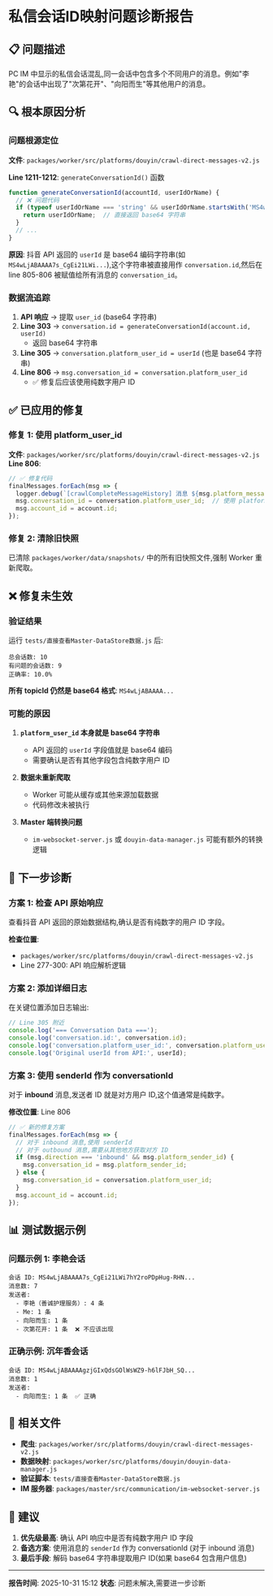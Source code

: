 # 私信会话ID映射问题诊断报告

## 📋 问题描述

PC IM 中显示的私信会话混乱,同一会话中包含多个不同用户的消息。例如"李艳"的会话中出现了"次第花开"、"向阳而生"等其他用户的消息。

## 🔍 根本原因分析

### 问题根源定位

**文件**: `packages/worker/src/platforms/douyin/crawl-direct-messages-v2.js`

**Line 1211-1212**: `generateConversationId()` 函数

```javascript
function generateConversationId(accountId, userIdOrName) {
  // ❌ 问题代码
  if (typeof userIdOrName === 'string' && userIdOrName.startsWith('MS4wLjABAAAA')) {
    return userIdOrName;  // 直接返回 base64 字符串
  }
  // ...
}
```

**原因**: 抖音 API 返回的 `userId` 是 base64 编码字符串(如 `MS4wLjABAAAA7s_CgEi21LWi...`),这个字符串被直接用作 `conversation.id`,然后在 line 805-806 被赋值给所有消息的 `conversation_id`。

### 数据流追踪

1. **API 响应** → 提取 `user_id` (base64 字符串)
2. **Line 303** → `conversation.id = generateConversationId(account.id, userId)`
   - 返回 base64 字符串
3. **Line 305** → `conversation.platform_user_id = userId` (也是 base64 字符串)
4. **Line 806** → `msg.conversation_id = conversation.platform_user_id`
   - ✅ 修复后应该使用纯数字用户 ID

## ✅ 已应用的修复

### 修复 1: 使用 platform_user_id

**文件**: `packages/worker/src/platforms/douyin/crawl-direct-messages-v2.js`
**Line 806**:

```javascript
// ✅ 修复代码
finalMessages.forEach(msg => {
  logger.debug(`[crawlCompleteMessageHistory] 消息 ${msg.platform_message_id} 会话ID: ${msg.conversation_id} -> ${conversation.platform_user_id}`);
  msg.conversation_id = conversation.platform_user_id;  // 使用 platform_user_id
  msg.account_id = account.id;
});
```

### 修复 2: 清除旧快照

已清除 `packages/worker/data/snapshots/` 中的所有旧快照文件,强制 Worker 重新爬取。

## ❌ 修复未生效

### 验证结果

运行 `tests/直接查看Master-DataStore数据.js` 后:

```
总会话数: 10
有问题的会话数: 9
正确率: 10.0%
```

**所有 topicId 仍然是 base64 格式**: `MS4wLjABAAAA...`

### 可能的原因

1. **`platform_user_id` 本身就是 base64 字符串**
   - API 返回的 `userId` 字段值就是 base64 编码
   - 需要确认是否有其他字段包含纯数字用户 ID

2. **数据未重新爬取**
   - Worker 可能从缓存或其他来源加载数据
   - 代码修改未被执行

3. **Master 端转换问题**
   - `im-websocket-server.js` 或 `douyin-data-manager.js` 可能有额外的转换逻辑

## 🔧 下一步诊断

### 方案 1: 检查 API 原始响应

查看抖音 API 返回的原始数据结构,确认是否有纯数字的用户 ID 字段。

**检查位置**:
- `packages/worker/src/platforms/douyin/crawl-direct-messages-v2.js`
- Line 277-300: API 响应解析逻辑

### 方案 2: 添加详细日志

在关键位置添加日志输出:

```javascript
// Line 305 附近
console.log('=== Conversation Data ===');
console.log('conversation.id:', conversation.id);
console.log('conversation.platform_user_id:', conversation.platform_user_id);
console.log('Original userId from API:', userId);
```

### 方案 3: 使用 senderId 作为 conversationId

对于 **inbound** 消息,发送者 ID 就是对方用户 ID,这个值通常是纯数字。

**修改位置**: Line 806

```javascript
// ✅ 新的修复方案
finalMessages.forEach(msg => {
  // 对于 inbound 消息,使用 senderId
  // 对于 outbound 消息,需要从其他地方获取对方 ID
  if (msg.direction === 'inbound' && msg.platform_sender_id) {
    msg.conversation_id = msg.platform_sender_id;
  } else {
    msg.conversation_id = conversation.platform_user_id;
  }
  msg.account_id = account.id;
});
```

## 📊 测试数据示例

### 问题示例 1: 李艳会话

```
会话 ID: MS4wLjABAAAA7s_CgEi21LWi7hY2roPDpHug-RHN...
消息数: 7
发送者:
  - 李艳（善诚护理服务）: 4 条
  - Me: 1 条
  - 向阳而生: 1 条
  - 次第花开: 1 条  ❌ 不应该出现
```

### 正确示例: 沉年香会话

```
会话 ID: MS4wLjABAAAAgzjGIxQdsGOlWsWZ9-h6lFJbH_SQ...
消息数: 1
发送者:
  - 向阳而生: 1 条  ✅ 正确
```

## 📝 相关文件

- **爬虫**: `packages/worker/src/platforms/douyin/crawl-direct-messages-v2.js`
- **数据映射**: `packages/worker/src/platforms/douyin/douyin-data-manager.js`
- **验证脚本**: `tests/直接查看Master-DataStore数据.js`
- **IM 服务器**: `packages/master/src/communication/im-websocket-server.js`

## 🎯 建议

1. **优先级最高**: 确认 API 响应中是否有纯数字用户 ID 字段
2. **备选方案**: 使用消息的 `senderId` 作为 conversationId (对于 inbound 消息)
3. **最后手段**: 解码 base64 字符串提取用户 ID(如果 base64 包含用户信息)

---

**报告时间**: 2025-10-31 15:12
**状态**: 问题未解决,需要进一步诊断
